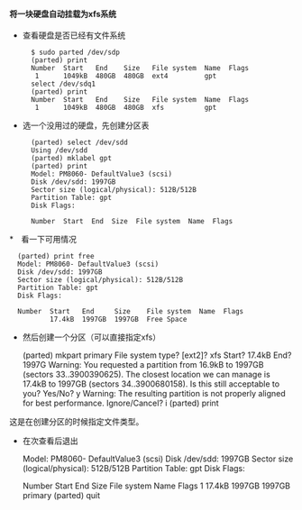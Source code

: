 #### 将一块硬盘自动挂载为xfs系统

* 查看硬盘是否已经有文件系统

        $ sudo parted /dev/sdp
        (parted) print
        Number  Start   End    Size   File system  Name  Flags
         1      1049kB  480GB  480GB  ext4         gpt
        select /dev/sdq1
        (parted) print 
        Number  Start   End    Size   File system  Name  Flags
         1      1049kB  480GB  480GB  xfs          gpt

* 选一个没用过的硬盘，先创建分区表

        (parted) select /dev/sdd
        Using /dev/sdd
        (parted) mklabel gpt
        (parted) print
        Model: PM8060- DefaultValue3 (scsi)
        Disk /dev/sdd: 1997GB
        Sector size (logical/physical): 512B/512B
        Partition Table: gpt
        Disk Flags:

        Number  Start  End  Size  File system  Name  Flags

*　看一下可用情况

      (parted) print free
      Model: PM8060- DefaultValue3 (scsi)
      Disk /dev/sdd: 1997GB
      Sector size (logical/physical): 512B/512B
      Partition Table: gpt
      Disk Flags:

      Number  Start   End     Size    File system  Name  Flags
              17.4kB  1997GB  1997GB  Free Space

*  然后创建一个分区（可以直接指定xfs）

      (parted) mkpart primary
      File system type?  [ext2]? xfs
      Start? 17.4kB
      End? 1997G
      Warning: You requested a partition from 16.9kB to 1997GB (sectors 33..3900390625).
      The closest location we can manage is 17.4kB to 1997GB (sectors 34..3900680158).
      Is this still acceptable to you?
      Yes/No? y
      Warning: The resulting partition is not properly aligned for best performance.
      Ignore/Cancel? i
      (parted) print
  
  这是在创建分区的时候指定文件类型。
  
*  在次查看后退出

      Model: PM8060- DefaultValue3 (scsi)
      Disk /dev/sdd: 1997GB
      Sector size (logical/physical): 512B/512B
      Partition Table: gpt
      Disk Flags:

      Number  Start   End     Size    File system  Name     Flags
       1      17.4kB  1997GB  1997GB               primary
      (parted) quit
